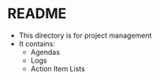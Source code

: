# README

* This directory is for project management
* It contains:
  * Agendas
  * Logs
  * Action Item Lists
